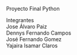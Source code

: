 Proyecto Final Python  

Integrantes  
Jose Álvaro Paiz  
Dennys Fernando Campos   
José Fernando Gomez   
Yajaira Isamar Claros  
